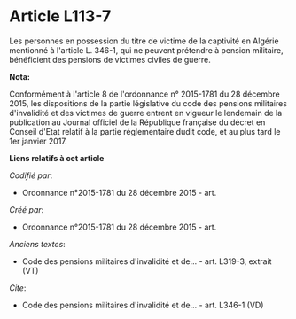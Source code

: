 # Article L113-7

Les personnes en possession du titre de victime de la captivité en Algérie mentionné à l'article L. 346-1, qui ne peuvent
prétendre à pension militaire, bénéficient des pensions de victimes civiles de guerre.

**Nota:**

Conformément à l'article 8 de l'ordonnance n° 2015-1781 du 28 décembre 2015, les dispositions de la partie législative du
code des pensions militaires d'invalidité et des victimes de guerre entrent en vigueur le lendemain de la publication au
Journal officiel de la République française du décret en Conseil d'Etat relatif à la partie réglementaire dudit code, et au
plus tard le 1er janvier 2017.

**Liens relatifs à cet article**

_Codifié par_:

  - Ordonnance n°2015-1781 du 28 décembre 2015 - art.

_Créé par_:

  - Ordonnance n°2015-1781 du 28 décembre 2015 - art.

_Anciens textes_:

  - Code des pensions militaires d'invalidité et de... - art. L319-3, extrait (VT)

_Cite_:

  - Code des pensions militaires d'invalidité et de... - art. L346-1 (VD)
